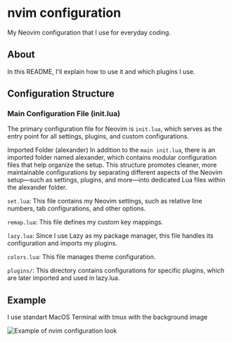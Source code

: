 # nvim configuration

My Neovim configuration that I use for everyday coding.

## About

In this README, I'll explain how to use it and which plugins I use.

## Configuration Structure

### Main Configuration File (init.lua)

The primary configuration file for Neovim is ```init.lua```, which serves as the entry point for all settings, plugins, and custom configurations.

Imported Folder (alexander)
In addition to the ```main init.lua```, there is an imported folder named alexander, 
which contains modular configuration files that help organize the setup. 
This structure promotes cleaner, more maintainable configurations by separating different aspects of the Neovim setup—such as settings, 
plugins, and more—into dedicated Lua files within the alexander folder.

```set.lua```: This file contains my Neovim settings, such as relative line numbers, tab configurations, and other options.

```remap.lua```: This file defines my custom key mappings.

```lazy.lua```: Since I use Lazy as my package manager, this file handles its configuration and imports my plugins.

```colors.lua```: This file manages theme configuration.

```plugins/```: This directory contains configurations for specific plugins, which are later imported and used in lazy.lua.

## Example

I use standart MacOS Terminal with tmux with the background image

 ![Example of nvim configuration look](./assets/nvim-example.png)

